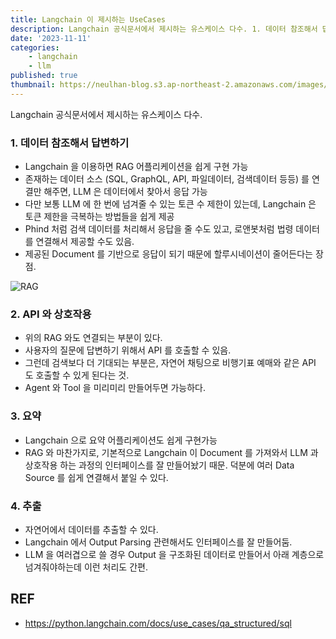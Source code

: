 ```yaml
---
title: Langchain 이 제시하는 UseCases
description: Langchain 공식문서에서 제시하는 유스케이스 다수. 1. 데이터 참조해서 답변하기 Langchain 을 이용하면 RAG 어플리케이션을 쉽게 구현 가능 존재하는 데이터 소스 (SQL, GraphQL, API, 파일데이터, 검색데이터 등등) 를 연결만 해주면, LLM 은 데이터에서
date: '2023-11-11'
categories:
    - langchain
    - llm
published: true
thumbnail: https://neulhan-blog.s3.ap-northeast-2.amazonaws.com/images/Langchain-이-제시하는-UseCases/2023-12-16-01-41-41.png.webp
---
```


Langchain 공식문서에서 제시하는 유스케이스 다수.

### 1. 데이터 참조해서 답변하기

-   Langchain 을 이용하면 RAG 어플리케이션을 쉽게 구현 가능
-   존재하는 데이터 소스 (SQL, GraphQL, API, 파일데이터, 검색데이터 등등) 를 연결만 해주면, LLM 은 데이터에서 찾아서 응답 가능
-   다만 보통 LLM 에 한 번에 넘겨줄 수 있는 토큰 수 제한이 있는데, Langchain 은 토큰 제한을 극복하는 방법들을 쉽게 제공
-   Phind 처럼 검색 데이터를 처리해서 응답을 줄 수도 있고, 로앤봇처럼 법령 데이터를 연결해서 제공할 수도 있음.
-   제공된 Document 를 기반으로 응답이 되기 때문에 할루시네이션이 줄어든다는 장점.

![RAG](https://neulhan-blog.s3.ap-northeast-2.amazonaws.com/images/Langchain-이-제시하는-UseCases/2023-12-16-01-41-41.png.webp)

### 2. API 와 상호작용

-   위의 RAG 와도 연결되는 부분이 있다.
-   사용자의 질문에 답변하기 위해서 API 를 호출할 수 있음.
-   그런데 검색보다 더 기대되는 부분은, 자연어 채팅으로 비행기표 예매와 같은 API 도 호출할 수 있게 된다는 것.
-   Agent 와 Tool 을 미리미리 만들어두면 가능하다.

### 3. 요약

-   Langchain 으로 요약 어플리케이션도 쉽게 구현가능
-   RAG 와 마찬가지로, 기본적으로 Langchain 이 Document 를 가져와서 LLM 과 상호작용 하는 과정의 인터페이스를 잘 만들어놨기 때문. 덕분에 여러 Data Source 를 쉽게 연결해서 붙일 수 있다.

### 4. 추출

-   자연어에서 데이터를 추출할 수 있다.
-   Langchain 에서 Output Parsing 관련해서도 인터페이스를 잘 만들어둠.
-   LLM 을 여러겹으로 쓸 경우 Output 을 구조화된 데이터로 만들어서 아래 계층으로 넘겨줘야하는데 이런 처리도 간편.

## REF

-   https://python.langchain.com/docs/use_cases/qa_structured/sql
